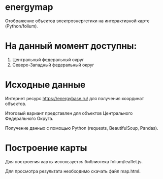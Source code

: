 # energymap
Отображение объектов электроэнергетики на интерактивной карте (Python/folium).
# На данный момент доступны:
1) Центральный федеральный округ
2) Северо-Западный федеральный округ

# Исходные данные
Интернет ресурс https://energybase.ru/ для получения координат объектов.

Итоговый вариант представлен для объектов Центрального Федерального Округа.

Получение данных с помощью Python (requests, BeautifulSoup, Pandas).

# Построение карты
Для построения карты используется библиотека folium/leaflet.js.

Для просмотра результата необходимо скачать файл map.html.
